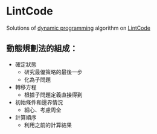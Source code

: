 # LintCode
Solutions of [dynamic programming](https://www.lintcode.com/problem/?tag=dynamic-programming) algorithm on [LintCode](https://www.lintcode.com/)

## 動態規劃法的組成：
* 確定狀態
  * 研究最優策略的最後一步
  * 化為子問題
* 轉移方程
  * 根據子問題定義直接得到
* 初始條件和邊界情況
  * 細心、考慮周全
* 計算順序
  * 利用之前的計算結果

